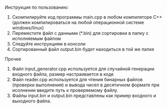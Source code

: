 Инструкция по пользованию:
1. Скомпилируйте код программы main.cpp в любом компиляторе C++ (должен компилироваться на любой операционной системе windows/linux)
2. Переместите файл с данными (*.bin) для сортировки в папку с исполняемым файлом
3. Следуйте инструкциям в консоли
4. Сортированный файл output.bin будет находиться в той же папке

Прочее
1. Файл input_generator.cpp используется для случайной генерации входного файла, размер настраивается в коде
2. Файл reader.cpp используется для чтения бинарных файлов (проверки выполнения) и вывода чисел в десятичном формате при исолнении введите путь к проверяемому файлу.
3. Файлы input.bin и output.bin представлены как пример входного и выходного файла.
